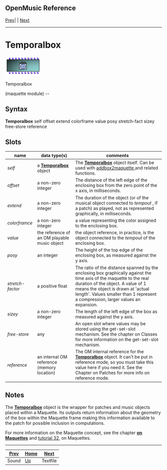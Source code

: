 OpenMusic Reference  
---  
[Prev](sound)| | [Next](textfile)  
  
* * *

# Temporalbox

![](figures/classes/temporalbox.png)

  
  
Temporalbox  
  
(maquette module) \--  

## Syntax

 **Temporalbox**     self offset extend colorframe value posy stretch-fact sizey free-store reference    

## Slots

name| data type(s)| comments  
---|---|---  
 _self_ |  a [**Temporalbox**](temporalbox) object| The [**Temporalbox**](temporalbox) object itself. Can be used with [ addbox2maquette ](addbox2maquette) and related functions.  
 _offset_ |  a non-zero integer| The distance of the left edge of the enclosing box from the zero point of the x axis, in milliseconds.  
 _extend_ |  a non-zero integer| The duration of the object (or of the musical object connected to  _tempout_  , if a patch) as played, not as represented graphically, in milliseconds.  
 _colorframce_ |  a non-zero integer| a value representing the color assigned to the enclosing box.  
 _value_ |  the reference of an OM playable music object| the object reference, in practice, is the object connected to the  _tempout_  of the enclosing box.  
_posy_ |  an integer| The height of the top edge of the enclosing box, as measured against the y axis.  
_stretch-factor_ |  a positive float| The ratio of the distance spanned by the enclosing box graphically against the time axis of the maquette to the real duration of the object. A value of 1 means the object is drawn at 'actual length'. Values smaller than 1 represent a compression, larger values an expansion.  
_sizey_ |  a non-zero integer| The length of the left edge of the box as measured against the y axis.  
_free-store_ |  any | An open slot where values may be stored using the get-set-slot mechanism. See the chapter on Classes for more information on the get-set-slot mechanism.  
_reference_ |  an internal OM reference (memory location)| The OM internal reference for the [**Temporalbox**](temporalbox) object. It can't be put in reference mode, so you must take this value here if you need it. See the Chapter on Patches for more info on reference mode.  
  
## Notes

The [**Temporalbox**](temporalbox) object is the wrapper for patches and
music objects placed within a Maquette. Its outputs return information about
the geometry of the box within the Maquette frame making this information
available to the patch for possible inclusion in computations.

For more information on the Maquette concept, see the chapter [**on
Maquettes**](concepts.maquettes) and [tutorial 32](tut.gen.32), on
Maquettes.

* * *

[Prev](sound)| [Home](index)| [Next](textfile)  
---|---|---  
Sound| [Up](classref.main)| Textfile


